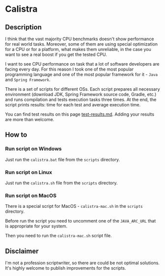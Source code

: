 # Calistra

## Description
I think that the vast majority CPU benchmarks doesn't show performance for real world tasks. 
Moreover, some of them are using special optimization for a CPU or for a platform, what makes them unreliable,
in the case you want to see a real boost if you get the tested CPU.

I want to see CPU performance on task that a lot of software developers are facing every day. For this reason I took
one of the most popular programming language and one of the most popular framework for it - `Java` and `Spring Framework`.

There is a set of scripts for different OSs. Each script prepares all necessary environment (download JDK, Spring 
Framework source code, Gradle, etc.) and runs compilation and tests execution tasks three times. At the end, the script
prints results: time for each test and average execution time.

You can find test results on this page [test-results.md](test-results.md). Adding your results are more than welcome.

## How to
### Run script on Windows
Just run the `calistra.bat` file from the `scripts` directory.

### Run script on Linux
Just run the `calistra.sh` file from the `scripts` directory.

### Run script on MacOS
There is a special script for MacOS - `calistra-mac.sh` in the `scripts` directory. 

Before run the script you need to uncomment one of the `JAVA_ARC_URL` that is appropriate for your system.

Then you need to run the `calistra-mac.sh` script file.

## Disclaimer
I'm not a profession scriptwriter, so there are could be not optimal solutions. 
It's highly welcome to publish improvements for the scripts.

